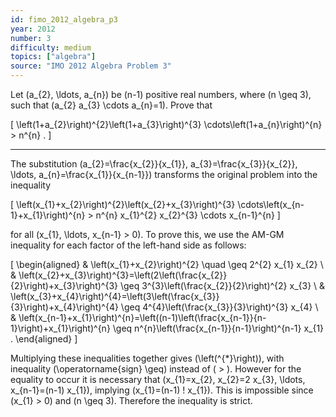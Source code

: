 ```yaml
---
id: fimo_2012_algebra_p3
year: 2012
number: 3
difficulty: medium
topics: ["algebra"]
source: "IMO 2012 Algebra Problem 3"
---
```


Let \(a_{2}, \ldots, a_{n}\) be \(n-1\) positive real numbers, where \(n \geq 3\), such that \(a_{2} a_{3} \cdots a_{n}=1\). Prove that

\[
\left(1+a_{2}\right)^{2}\left(1+a_{3}\right)^{3} \cdots\left(1+a_{n}\right)^{n} > n^{n} .
\]

---
The substitution \(a_{2}=\frac{x_{2}}{x_{1}}, a_{3}=\frac{x_{3}}{x_{2}}, \ldots, a_{n}=\frac{x_{1}}{x_{n-1}}\) transforms the original problem into the inequality

\[
\left(x_{1}+x_{2}\right)^{2}\left(x_{2}+x_{3}\right)^{3} \cdots\left(x_{n-1}+x_{1}\right)^{n} > n^{n} x_{1}^{2} x_{2}^{3} \cdots x_{n-1}^{n}
\]

for all \(x_{1}, \ldots, x_{n-1} > 0\). To prove this, we use the AM-GM inequality for each factor of the left-hand side as follows:

\[
\begin{aligned}
& \left(x_{1}+x_{2}\right)^{2} \quad \geq 2^{2} x_{1} x_{2} \\
& \left(x_{2}+x_{3}\right)^{3}=\left(2\left(\frac{x_{2}}{2}\right)+x_{3}\right)^{3} \geq 3^{3}\left(\frac{x_{2}}{2}\right)^{2} x_{3} \\
& \left(x_{3}+x_{4}\right)^{4}=\left(3\left(\frac{x_{3}}{3}\right)+x_{4}\right)^{4} \geq 4^{4}\left(\frac{x_{3}}{3}\right)^{3} x_{4} \\
& \left(x_{n-1}+x_{1}\right)^{n}=\left((n-1)\left(\frac{x_{n-1}}{n-1}\right)+x_{1}\right)^{n} \geq n^{n}\left(\frac{x_{n-1}}{n-1}\right)^{n-1} x_{1} .
\end{aligned}
\]

Multiplying these inequalities together gives \(\left(^{*}\right)\), with inequality \(\operatorname{sign} \geq\) instead of \( > \). However for the equality to occur it is necessary that \(x_{1}=x_{2}, x_{2}=2 x_{3}, \ldots, x_{n-1}=(n-1) x_{1}\), implying \(x_{1}=(n-1) ! x_{1}\). This is impossible since \(x_{1} > 0\) and \(n \geq 3\). Therefore the inequality is strict.
